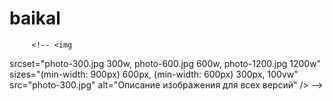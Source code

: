 # baikal

         <!-- <img

srcset="photo-300.jpg 300w, photo-600.jpg 600w, photo-1200.jpg 1200w"
sizes="(min-width: 900px) 600px, (min-width: 600px) 300px, 100vw"
src="photo-300.jpg"
alt="Описание изображения для всех версий"
/> -->
